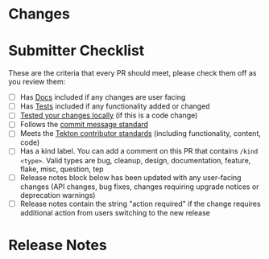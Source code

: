 <!-- 🎉🎉🎉 Thank you for the PR!!! 🎉🎉🎉 -->

# Changes

<!-- Describe your changes here and link issues if any- Ideally you can get that description straight from
your descriptive commit message(s)! -->

<!-- /kind bug, cleanup, design, documentation, feature, flake, misc, question, tep -->
# Submitter Checklist

These are the criteria that every PR should meet, please check them off as you review them:

- [ ] Has [Docs](https://github.com/tektoncd/community/blob/main/standards.md#docs) included if any changes are user facing
- [ ] Has [Tests](https://github.com/tektoncd/community/blob/main/standards.md#tests) included if any functionality added or changed
- [ ] [Tested your changes locally](https://github.com/tektoncd/results/blob/main/docs/DEVELOPMENT.md) (if this is a code change)
- [ ] Follows the [commit message standard](https://github.com/tektoncd/community/blob/main/standards.md#commits)
- [ ] Meets the [Tekton contributor standards](https://github.com/tektoncd/community/blob/main/standards.md) (including functionality, content, code)
- [ ] Has a kind label. You can add a comment on this PR that contains `/kind <type>`. Valid types are bug, cleanup, design, documentation, feature, flake, misc, question, tep
- [ ] Release notes block below has been updated with any user-facing changes (API changes, bug fixes, changes requiring upgrade notices or deprecation warnings)
- [ ] Release notes contain the string "action required" if the change requires additional action from users switching to the new release

# Release Notes

<!--
Does your PR contain User facing changes?

If so, briefly describe them here so we can include this description in the
release notes for the next release!

For pull requests with a release note:

```release-note
Your release note here
```

For pull requests that require additional action from users switching to the new release, include the string "action required" (case insensitive) in the release note:

```release-note
action required: your release note here
```

Use the `/release-note-none` Prow command to add the `release-note-none` label to the PR for pull requests that don't need to be mentioned at release time. You can also write the string "NONE" as a release note in your PR description:

```release-note
NONE
```
-->

<!-- Feel free to add more heading to include screenshots, test logs, action items etc. Prefer removing unused options and comments to keep the description clean. -->

